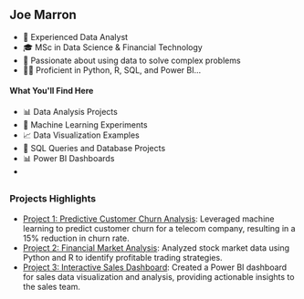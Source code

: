 ## Joe Marron
- 💼 Experienced Data Analyst
- 🎓 MSc in Data Science & Financial Technology
- 🚀 Passionate about using data to solve complex problems
- 👨‍💻 Proficient in Python, R, SQL, and Power BI...

#### What You'll Find Here
- 📊 Data Analysis Projects
- 🤖 Machine Learning Experiments
- 📈 Data Visualization Examples
- 📑 SQL Queries and Database Projects
- 📊 Power BI Dashboards
- 

##

### Projects Highlights

- [Project 1: Predictive Customer Churn Analysis](link-to-project1): Leveraged machine learning to predict customer churn for a telecom company, resulting in a 15% reduction in churn rate.
- [Project 2: Financial Market Analysis](link-to-project2): Analyzed stock market data using Python and R to identify profitable trading strategies.
- [Project 3: Interactive Sales Dashboard](link-to-project3): Created a Power BI dashboard for sales data visualization and analysis, providing actionable insights to the sales team.
